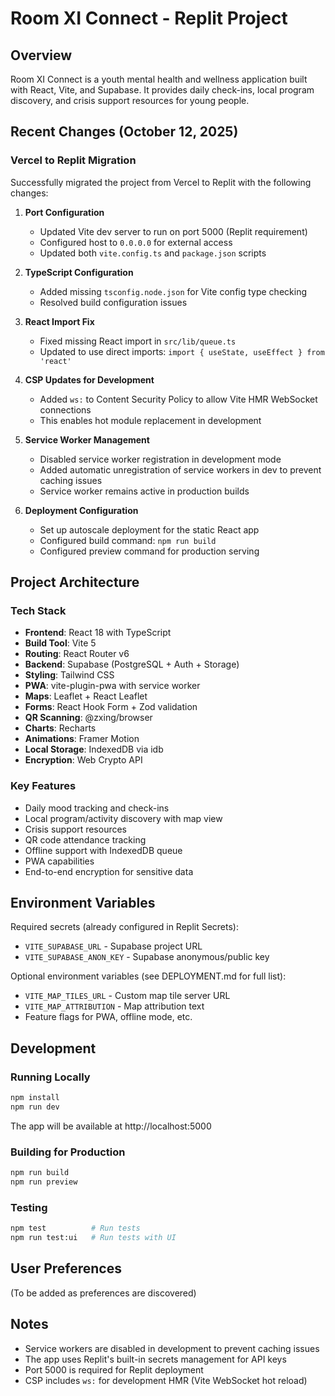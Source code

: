 # Room XI Connect - Replit Project

## Overview
Room XI Connect is a youth mental health and wellness application built with React, Vite, and Supabase. It provides daily check-ins, local program discovery, and crisis support resources for young people.

## Recent Changes (October 12, 2025)

### Vercel to Replit Migration
Successfully migrated the project from Vercel to Replit with the following changes:

1. **Port Configuration**
   - Updated Vite dev server to run on port 5000 (Replit requirement)
   - Configured host to `0.0.0.0` for external access
   - Updated both `vite.config.ts` and `package.json` scripts

2. **TypeScript Configuration**
   - Added missing `tsconfig.node.json` for Vite config type checking
   - Resolved build configuration issues

3. **React Import Fix**
   - Fixed missing React import in `src/lib/queue.ts`
   - Updated to use direct imports: `import { useState, useEffect } from 'react'`

4. **CSP Updates for Development**
   - Added `ws:` to Content Security Policy to allow Vite HMR WebSocket connections
   - This enables hot module replacement in development

5. **Service Worker Management**
   - Disabled service worker registration in development mode
   - Added automatic unregistration of service workers in dev to prevent caching issues
   - Service worker remains active in production builds

6. **Deployment Configuration**
   - Set up autoscale deployment for the static React app
   - Configured build command: `npm run build`
   - Configured preview command for production serving

## Project Architecture

### Tech Stack
- **Frontend**: React 18 with TypeScript
- **Build Tool**: Vite 5
- **Routing**: React Router v6
- **Backend**: Supabase (PostgreSQL + Auth + Storage)
- **Styling**: Tailwind CSS
- **PWA**: vite-plugin-pwa with service worker
- **Maps**: Leaflet + React Leaflet
- **Forms**: React Hook Form + Zod validation
- **QR Scanning**: @zxing/browser
- **Charts**: Recharts
- **Animations**: Framer Motion
- **Local Storage**: IndexedDB via idb
- **Encryption**: Web Crypto API

### Key Features
- Daily mood tracking and check-ins
- Local program/activity discovery with map view
- Crisis support resources
- QR code attendance tracking
- Offline support with IndexedDB queue
- PWA capabilities
- End-to-end encryption for sensitive data

## Environment Variables

Required secrets (already configured in Replit Secrets):
- `VITE_SUPABASE_URL` - Supabase project URL
- `VITE_SUPABASE_ANON_KEY` - Supabase anonymous/public key

Optional environment variables (see DEPLOYMENT.md for full list):
- `VITE_MAP_TILES_URL` - Custom map tile server URL
- `VITE_MAP_ATTRIBUTION` - Map attribution text
- Feature flags for PWA, offline mode, etc.

## Development

### Running Locally
```bash
npm install
npm run dev
```

The app will be available at http://localhost:5000

### Building for Production
```bash
npm run build
npm run preview
```

### Testing
```bash
npm test          # Run tests
npm run test:ui   # Run tests with UI
```

## User Preferences
(To be added as preferences are discovered)

## Notes
- Service workers are disabled in development to prevent caching issues
- The app uses Replit's built-in secrets management for API keys
- Port 5000 is required for Replit deployment
- CSP includes `ws:` for development HMR (Vite WebSocket hot reload)
